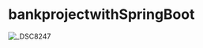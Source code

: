# bankprojectwithSpringBoot

 
![_DSC8247](https://user-images.githubusercontent.com/129934309/230009989-477158e8-3368-4ec4-a501-5b4acedd7d5d.JPG)
